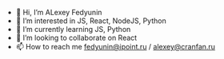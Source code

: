 - 👋 Hi, I’m ALexey Fedyunin
- 👀 I’m interested in JS, React, NodeJS, Python
- 🌱 I’m currently learning JS, Python
- 💞️ I’m looking to collaborate on React
- 📫 How to reach me fedyunin@ipoint.ru / alexey@cranfan.ru

<!---
fedyunin/fedyunin is a ✨ special ✨ repository because its `README.md` (this file) appears on your GitHub profile.
You can click the Preview link to take a look at your changes.
--->
